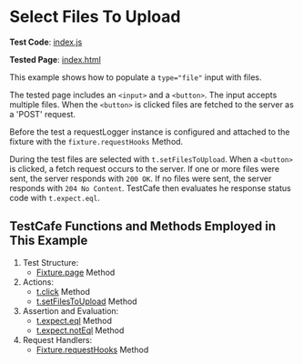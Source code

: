 # Select Files To Upload

**Test Code**: [index.js](index.js)

**Tested Page**: [index.html](index.html)

This example shows how to populate a `type="file"` input with files.

The tested page includes an `<input>` and a `<button>`. The input accepts multiple files. When the `<button>` is clicked files are fetched to the server as a 'POST' request.

Before the test a requestLogger instance is configured and attached to the fixture with the `fixture.requestHooks` Method.

During the test files are selected with `t.setFilesToUpload`. When a `<button>` is clicked, a fetch request occurs to the server. If one or more files were sent, the server responds with `200 OK`. If no files were sent, the server responds with `204 No Content`. TestCafe then evaluates he response status code with `t.expect.eql`.

## TestCafe Functions and Methods Employed in This Example

1. Test Structure:
   - [Fixture.page](https://devexpress.github.io/testcafe/documentation/reference/test-api/fixture/page.html) Method
2. Actions:
   - [t.click](https://devexpress.github.io/testcafe/documentation/reference/test-api/testcontroller/click.html) Method
   - [t.setFilesToUpload](https://devexpress.github.io/testcafe/documentation/reference/test-api/testcontroller/setfilestoupload.html) Method
3. Assertion and Evaluation:
   - [t.expect.eql](https://devexpress.github.io/testcafe/documentation/reference/test-api/testcontroller/expect/eql.html) Method
   - [t.expect.notEql](https://devexpress.github.io/testcafe/documentation/reference/test-api/testcontroller/expect/noteql.html) Method
4. Request Handlers:
   - [Fixture.requestHooks](https://devexpress.github.io/testcafe/documentation/reference/test-api/fixture/requesthooks.html) Method
